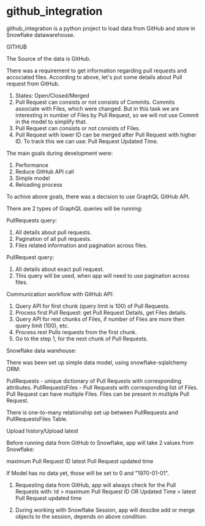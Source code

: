 # github_integration
github_integration is a python project to load data from GitHub and store in Snowflake datawarehouse.

GITHUB

The Source of the data is GitHub. 

There was a requirement to get information regarding pull requests and accociated files. 
According to above, let's put some details about Pull request from GitHub.

1. States: Open/Closed/Merged 
2. Pull Request can consists or not consists of Commits.
   Commits associate with Files, which were changed. But in this task we are interesting in 
   number of Files by Pull Request, so we will not use Commit in the model to simplify that.
3. Pull Request can consists or not consists of Files.
4. Pull Request with lower ID can be merged after Pull Request with higher ID. 
   To track this we can use: Pull Request Updated Time.    
	
The main goals during development were:

1. Performance 
2. Reduce GitHub API call
2. Simple model
3. Reloading process

To achive above goals, there was a decision to use GraphQL GitHub API. 

There are 2 types of GraphQL queries will be running:

PullRequests query:

1. All details about pull requests.
2. Pagination of all pull requests.
3. Files related information and pagination across files.

PullRequest query:

1. All details about exact pull request.
2. This query will be used, when app will need to use pagination across files.

Communication workflow with GitHub API:

1. Query API for first chunk (query limit is 100) of Pull Requests.
2. Process first Pull Request: get Pull Request Details, get Files details.
3. Query API for rest chunks of Files, if number of Files are more then query limit (100), etc.
4. Process rest Pulls requests from the first chunk.
5. Go to the step 1, for the next chunk of Pull Requests.

Snowflake data warehouse:

There was been set up simple data model, using snowflake-sqlalchemy ORM:

PullRequests - unique dictionary of Pull Requests with corresponding attributes.
PullRequestsFiles - Pull Requests with corresponding list of Files. Pull Request can have multiple Files.
                    Files can be present in multiple Pull Request.
					
There is one-to-many relationship set up between PullRequests and PullRequestsFiles Table.

Upload history/Upload latest

Before running data from GitHub to Snowflake, app will take 2 values from Snowflake:

maximum Pull Request ID
latest Pull Request updated time

If Model has no data yet, those will be set to 0 and "1970-01-01".

1. Requesting data from GitHub, app will always check for the Pull Requests with:
   Id > maximum Pull Request ID OR
   Updated Time > latest Pull Request updated time
   
2. During working with Snowflake Session, app will descibe add or merge objects to the session, 
   depends on above condition.  




